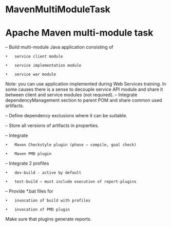 # MavenMultiModuleTask
# Apache Maven multi-module task

–	Build multi-module Java application consisting of

    •	service client module

    •	service implementation module

    •	service war module

 Note: you can use application implemented during Web Services training.
In some causes there is a sense to decouple service API module and share it between client and service modules (not required).
–	Integrate dependencyManagement section to parent POM and share common used artifacts.

–	Define dependency exclusions where it can be suitable.

–	Store all versions of artifacts in properties.

–	Integrate 

    •	Maven Checkstyle plugin (phase – compile, goal check)
  
    •	Maven PMD plugin
  
–	Integrate 2 profiles

    •	dev-build - active by default

    •	test-build – must include execution of report-plugins
  
–	Provide *.bat files for

    •	invocation of build with profiles
  
    •	invocation of PMD plugin
  
Make sure that plugins generate reports.
